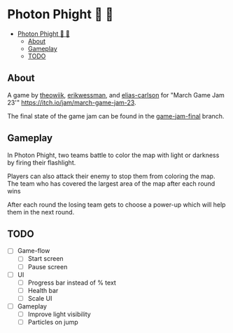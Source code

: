 # Photon Phight 🥊 🔦

- [Photon Phight 🥊 🔦](#photon-phight--)
  - [About](#about)
  - [Gameplay](#gameplay)
  - [TODO](#todo)

## About

A game by [theowiik](google.com), [erikwessman](https://github.com/erikwessman), and [elias-carlson](https://github.com/elias-carlson) for "March Game Jam 23'" https://itch.io/jam/march-game-jam-23.

The final state of the game jam can be found in the [game-jam-final](https://github.com/theowiik/project-epicfootsies/tree/game-jam-final) branch.

## Gameplay

In Photon Phight, two teams battle to color the map with light or darkness by firing their flashlight.

Players can also attack their enemy to stop them from coloring the map. The team who has covered the largest area of the map after each round wins

After each round the losing team gets to choose a power-up which will help them in the next round.

## TODO

- [ ] Game-flow
  - [ ] Start screen
  - [ ] Pause screen
- [ ] UI
  - [ ] Progress bar instead of % text
  - [ ] Health bar
  - [ ] Scale UI
- [ ] Gameplay
  - [ ] Improve light visibility
  - [ ] Particles on jump
